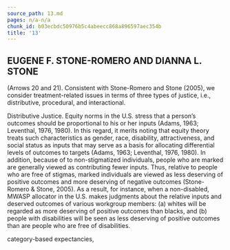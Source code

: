 ```yaml
---
source_path: 13.md
pages: n/a-n/a
chunk_id: b03ecbdc50976b5c4abeecc868a896597aec354b
title: '13'
---
```

## EUGENE F. STONE-ROMERO AND DIANNA L. STONE

(Arrows 20 and 21). Consistent with Stone-Romero and Stone (2005), we consider treatment-related issues in terms of three types of justice, i.e., distributive, procedural, and interactional.

Distributive Justice. Equity norms in the U.S. stress that a person’s outcomes should be proportional to his or her inputs (Adams, 1963; Leventhal, 1976, 1980). In this regard, it merits noting that equity theory treats such characteristics as gender, race, disability, attractiveness, and social status as inputs that may serve as a basis for allocating differential levels of outcomes to targets (Adams, 1963; Leventhal, 1976, 1980). In addition, because of to non-stigmatized individuals, people who are marked are generally viewed as contributing fewer inputs. Thus, relative to people who are free of stigmas, marked individuals are viewed as less deserving of positive outcomes and more deserving of negative outcomes (Stone-Romero & Stone, 2005). As a result, for instance, when a non-disabled, MWASP allocator in the U.S. makes judgments about the relative inputs and deserved outcomes of various workgroup members: (a) whites will be regarded as more deserving of positive outcomes than blacks, and (b) people with disabilities will be seen as less deserving of positive outcomes than are people who are free of disabilities.

category-based expectancies,
